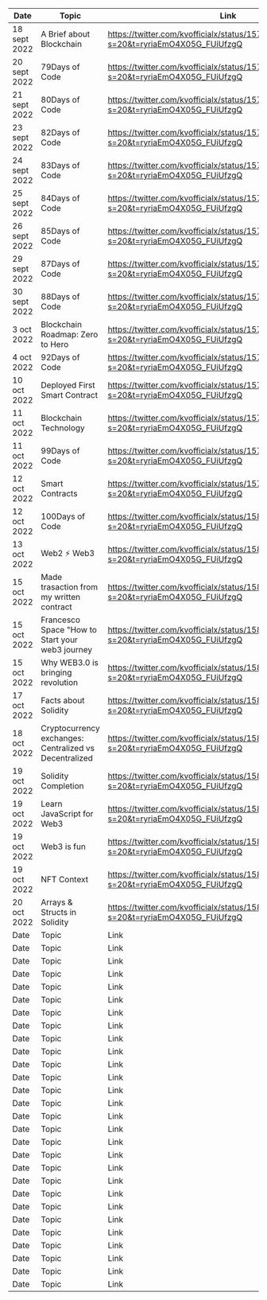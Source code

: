 | Date  | Topic | Link  |
| ----- | ----- | ----- |
| 18 sept 2022  | A Brief about Blockchain | https://twitter.com/kvofficialx/status/1571447023760736256?s=20&t=ryriaEmO4X05G_FUiUfzgQ |
| 20 sept 2022  | 79Days of Code | https://twitter.com/kvofficialx/status/1572117952572588032?s=20&t=ryriaEmO4X05G_FUiUfzgQ |
| 21 sept 2022  | 80Days of Code | https://twitter.com/kvofficialx/status/1572305431124676609?s=20&t=ryriaEmO4X05G_FUiUfzgQ |
| 23 sept 2022  | 82Days of Code | https://twitter.com/kvofficialx/status/1573025092157997057?s=20&t=ryriaEmO4X05G_FUiUfzgQ |
| 24 sept 2022  | 83Days of Code | https://twitter.com/kvofficialx/status/1573382915668742145?s=20&t=ryriaEmO4X05G_FUiUfzgQ |
| 25 sept 2022  | 84Days of Code | https://twitter.com/kvofficialx/status/1573746758676406272?s=20&t=ryriaEmO4X05G_FUiUfzgQ |
| 26 sept 2022  | 85Days of Code | https://twitter.com/kvofficialx/status/1574319098208845824?s=20&t=ryriaEmO4X05G_FUiUfzgQ |
| 29 sept 2022  | 87Days of Code | https://twitter.com/kvofficialx/status/1575504715022233601?s=20&t=ryriaEmO4X05G_FUiUfzgQ |
| 30 sept 2022  | 88Days of Code | https://twitter.com/kvofficialx/status/1575504715022233601?s=20&t=ryriaEmO4X05G_FUiUfzgQ |
| 3 oct 2022  | Blockchain Roadmap: Zero to Hero | https://twitter.com/kvofficialx/status/1576891620930179073?s=20&t=ryriaEmO4X05G_FUiUfzgQ |
| 4 oct 2022  | 92Days of Code | https://twitter.com/kvofficialx/status/1577339189095718912?s=20&t=ryriaEmO4X05G_FUiUfzgQ |
| 10 oct 2022  | Deployed First Smart Contract | https://twitter.com/kvofficialx/status/1579180364790378497?s=20&t=ryriaEmO4X05G_FUiUfzgQ |
| 11 oct 2022  | Blockchain Technology | https://twitter.com/kvofficialx/status/1579759424046272513?s=20&t=ryriaEmO4X05G_FUiUfzgQ |
| 11 oct 2022  | 99Days of Code | https://twitter.com/kvofficialx/status/1579857384352030720?s=20&t=ryriaEmO4X05G_FUiUfzgQ |
| 12 oct 2022  | Smart Contracts | https://twitter.com/kvofficialx/status/1579909298762633216?s=20&t=ryriaEmO4X05G_FUiUfzgQ |
| 12 oct 2022  | 100Days of Code | https://twitter.com/kvofficialx/status/1580086996201897985?s=20&t=ryriaEmO4X05G_FUiUfzgQ |
| 13 oct 2022  | Web2 ⚡ Web3 | https://twitter.com/kvofficialx/status/1580601900545716224?s=20&t=ryriaEmO4X05G_FUiUfzgQ |
| 15 oct 2022  | Made trasaction from my written contract | https://twitter.com/kvofficialx/status/1580989994537082881?s=20&t=ryriaEmO4X05G_FUiUfzgQ |
| 15 oct 2022  | Francesco Space "How to Start your web3 journey | https://twitter.com/kvofficialx/status/1581277078112333825?s=20&t=ryriaEmO4X05G_FUiUfzgQ |
| 15 oct 2022  | Why WEB3.0 is bringing revolution | https://twitter.com/kvofficialx/status/1581319229881450496?s=20&t=ryriaEmO4X05G_FUiUfzgQ |
| 17 oct 2022  | Facts about Solidity | https://twitter.com/kvofficialx/status/1582075355933790208?s=20&t=ryriaEmO4X05G_FUiUfzgQ |
| 18 oct 2022  | Cryptocurrency exchanges: Centralized vs Decentralized | https://twitter.com/kvofficialx/status/1582263704053088256?s=20&t=ryriaEmO4X05G_FUiUfzgQ |
| 19 oct 2022  | Solidity Completion | https://twitter.com/kvofficialx/status/1582440748607188992?s=20&t=ryriaEmO4X05G_FUiUfzgQ |
| 19 oct 2022  | Learn JavaScript for Web3 | https://twitter.com/kvofficialx/status/1582633710737711104?s=20&t=ryriaEmO4X05G_FUiUfzgQ |
| 19 oct 2022  | Web3 is fun | https://twitter.com/kvofficialx/status/1582650558678151168?s=20&t=ryriaEmO4X05G_FUiUfzgQ |
| 19 oct 2022  | NFT Context | https://twitter.com/kvofficialx/status/1582794281449795584?s=20&t=ryriaEmO4X05G_FUiUfzgQ |
| 20 oct 2022  | Arrays & Structs in Solidity | https://twitter.com/kvofficialx/status/1583001922889388033?s=20&t=ryriaEmO4X05G_FUiUfzgQ |
| Date  | Topic | Link |
| Date  | Topic | Link |
| Date  | Topic | Link |
| Date  | Topic | Link |
| Date  | Topic | Link |
| Date  | Topic | Link |
| Date  | Topic | Link |
| Date  | Topic | Link |
| Date  | Topic | Link |
| Date  | Topic | Link |
| Date  | Topic | Link |
| Date  | Topic | Link |
| Date  | Topic | Link |
| Date  | Topic | Link |
| Date  | Topic | Link |
| Date  | Topic | Link |
| Date  | Topic | Link |
| Date  | Topic | Link |
| Date  | Topic | Link |
| Date  | Topic | Link |
| Date  | Topic | Link |
| Date  | Topic | Link |
| Date  | Topic | Link |
| Date  | Topic | Link |
| Date  | Topic | Link |
| Date  | Topic | Link |
| Date  | Topic | Link |
| Date  | Topic | Link |
